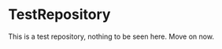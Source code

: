 TestRepository
==============

This is a test repository, nothing to be seen here. Move on now.  
 
 
   
     
   
         
                      
  
 
 
 
